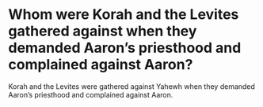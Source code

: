 # Whom were Korah and the Levites gathered against when they demanded Aaron’s priesthood and complained against Aaron?

Korah and the Levites were gathered against Yahewh when they demanded Aaron’s priesthood and complained against Aaron.
